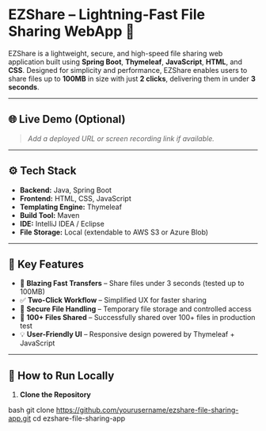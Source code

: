 # EZShare – Lightning-Fast File Sharing WebApp 🚀

EZShare is a lightweight, secure, and high-speed file sharing web application built using **Spring Boot**, **Thymeleaf**, **JavaScript**, **HTML**, and **CSS**. Designed for simplicity and performance, EZShare enables users to share files up to **100MB** in size with just **2 clicks**, delivering them in under **3 seconds**.

---

## 🌐 Live Demo (Optional)
> _Add a deployed URL or screen recording link if available._

---

## ⚙️ Tech Stack

- **Backend:** Java, Spring Boot
- **Frontend:** HTML, CSS, JavaScript
- **Templating Engine:** Thymeleaf
- **Build Tool:** Maven
- **IDE:** IntelliJ IDEA / Eclipse
- **File Storage:** Local (extendable to AWS S3 or Azure Blob)

---

## 🔑 Key Features

- 🚀 **Blazing Fast Transfers** – Share files under 3 seconds (tested up to 100MB)
- ✅ **Two-Click Workflow** – Simplified UX for faster sharing
- 🔐 **Secure File Handling** – Temporary file storage and controlled access
- 📁 **100+ Files Shared** – Successfully shared over 100+ files in production test
- 💡 **User-Friendly UI** – Responsive design powered by Thymeleaf + JavaScript

---

## 🧪 How to Run Locally

1. **Clone the Repository**
   
bash
   git clone https://github.com/yourusername/ezshare-file-sharing-app.git
   cd ezshare-file-sharing-app
